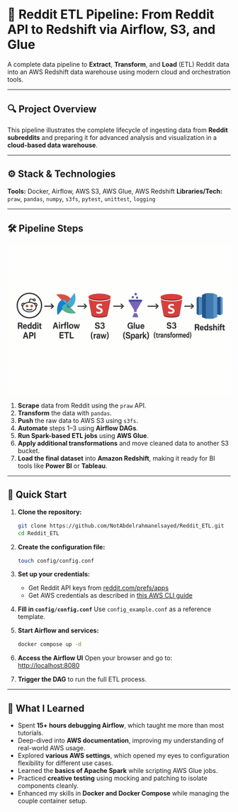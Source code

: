 # 🧠 Reddit ETL Pipeline: From Reddit API to Redshift via Airflow, S3, and Glue

A complete data pipeline to **Extract**, **Transform**, and **Load** (ETL) Reddit data into an AWS Redshift data warehouse using modern cloud and orchestration tools.

---

## 🔍 Project Overview

This pipeline illustrates the complete lifecycle of ingesting data from **Reddit subreddits** and preparing it for advanced analysis and visualization in a **cloud-based data warehouse**.

---

## ⚙️ Stack & Technologies

**Tools:** Docker, Airflow, AWS S3, AWS Glue, AWS Redshift
**Libraries/Tech:** `praw`, `pandas`, `numpy`, `s3fs`, `pytest`, `unittest`, `logging`

---

## 🛠️ Pipeline Steps

![ETL Diagram](etl_diagram.png)

1. **Scrape** data from Reddit using the `praw` API.
2. **Transform** the data with `pandas`.
3. **Push** the raw data to AWS S3 using `s3fs`.
4. **Automate** steps 1–3 using **Airflow DAGs**.
5. **Run Spark-based ETL jobs** using **AWS Glue**.
6. **Apply additional transformations** and move cleaned data to another S3 bucket.
7. **Load the final dataset** into **Amazon Redshift**, making it ready for BI tools like **Power BI** or **Tableau**.

---

## 🚀 Quick Start

1. **Clone the repository:**

   ```bash
   git clone https://github.com/NotAbdelrahmanelsayed/Reddit_ETL.git
   cd Reddit_ETL
   ```

2. **Create the configuration file:**

   ```bash
   touch config/config.conf
   ```

3. **Set up your credentials:**

   * Get Reddit API keys from [reddit.com/prefs/apps](https://www.reddit.com/prefs/apps)
   * Get AWS credentials as described in [this AWS CLI guide](https://docs.aws.amazon.com/cli/v1/userguide/cli-configure-files.html)

4. **Fill in `config/config.conf`**
   Use `config_example.conf` as a reference template.

5. **Start Airflow and services:**

   ```bash
   docker compose up -d
   ```

6. **Access the Airflow UI**
   Open your browser and go to: [http://localhost:8080](http://localhost:8080)

7. **Trigger the DAG** to run the full ETL process.

---

## 📘 What I Learned

* Spent **15+ hours debugging Airflow**, which taught me more than most tutorials.
* Deep-dived into **AWS documentation**, improving my understanding of real-world AWS usage.
* Explored **various AWS settings**, which opened my eyes to configuration flexibility for different use cases.
* Learned the **basics of Apache Spark** while scripting AWS Glue jobs.
* Practiced **creative testing** using mocking and patching to isolate components cleanly.
* Enhanced my skills in **Docker and Docker Compose** while managing the couple container setup.